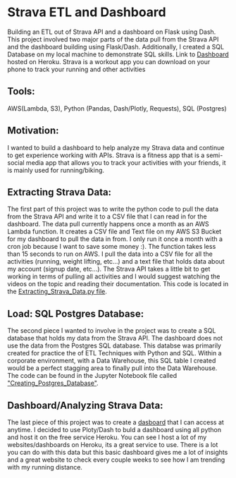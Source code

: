 # Strava ETL and Dashboard
Building an ETL out of Strava API and a dashboard on Flask using Dash. This project involved two major parts of the data pull from the Strava API and the dashboard building using Flask/Dash. Additionally, I created a SQL Database on my local machine to demonstrate SQL skills. Link to [Dashboard](https://strava-grant-culp-plotly.herokuapp.com/) hosted on Heroku. Strava is a workout app you can download on your phone to track your running and other activities

## Tools:
AWS(Lambda, S3), Python (Pandas, Dash/Plotly, Requests), SQL (Postgres)

## Motivation:
I wanted to build a dashboard to help analyze my Strava data and continue to get experience working with APIs. Strava is a fitness app that is a semi-social media app that allows you to track your activities with your friends, it is mainly used for running/biking.

## Extracting Strava Data:
The first part of this project was to write the python code to pull the data from the Strava API and write it to a CSV file that I can read in for the dashboard. The data pull currently happens once a month as an AWS Lambda function. It creates a CSV file and Text file on my AWS S3 Bucket for my dashboard to pull the data in from. I only run it once a month with a cron job because I want to save some money :). The function takes less than 15 seconds to run on AWS. I pull the data into a CSV file for all the activities (running, weight lifting, etc...) and a text file that holds data about my account (signup date, etc...). The Strava API takes a little bit to get working in terms of pulling all activities and I would suggest watching the videos on the topic and reading their documentation. This code is located in the [Extracting_Strava_Data.py file](https://github.com/culpgrant/Strava_Dashboard/blob/main/Extracting_Strava_Data.py).

## Load: SQL Postgres Database:
The second piece I wanted to involve in the project was to create a SQL database that holds my data from the Strava API. The dashboard does not use the data from the Postgres SQL database. This databse was primarily created for practice the of ETL Techniques with Python and SQL. Within a corporate environment, with a Data Warehouse, this SQL table I created would be a perfect stagging area to finally pull into the Data Warehouse. The code can be found in the Jupyter Notebook file called ["Creating_Postgres_Database"](https://github.com/culpgrant/Strava_Dashboard/blob/main/Creating_Postgres_Database.ipynb).

## Dashboard/Analyzing Strava Data:
The last piece of this project was to create a [dasboard](https://strava-grant-culp-plotly.herokuapp.com/) that I can access at anytime. I decided to use Ploty/Dash to buld a dashboard using all python and host it on the free service Heroku. You can see I host a lot of my websites/dashboards on Heroku, its a great service to use.
There is a lot you can do with this data but this basic dashboard gives me a lot of insights and a great website to check every couple weeks to see how I am trending with my running distance.

